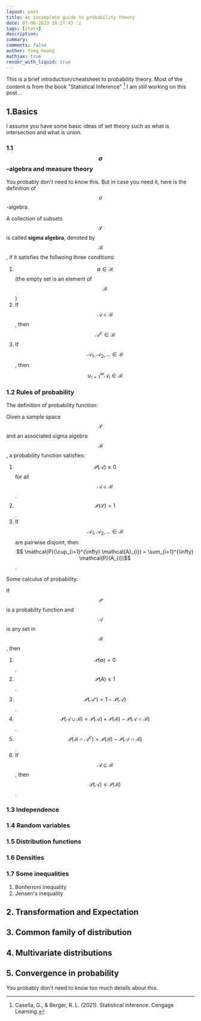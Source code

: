 ```yaml
---
layout: post
title: An incomplete guide to probability theory
date: 07-06-2023 16:27:43 :z
tags: [stats]
description:
summary:
comments: false
author: Yong Huang
mathjax: true
render_with_liquid: true
---
```


This is a brief introduction/cheatsheet to probability theory. Most of the content is from the book "Statistical Inference" [^fn1] I am still working on this post...


## 1.Basics
I assume you have some basic ideas of set theory such as what is intersection and what is union.

### 1.1 $$\sigma$$-algebra and measure theory
You probably don't need to know this. But in case you need it, here is the definition of $$\sigma$$-algebra. 

A collection of subsets $$\mathcal{S}$$ is called **sigma algebra**, denoted by $$\mathcal{B}$$, if it satisfies the follwoing three conditions:


1.   $$\emptyset \in \mathcal{B}$$ (the empty set is an element of $$\mathcal{B}$$)
2.   If $$\mathcal{A} \in \mathcal{B}$$, then $$\mathcal{A}^{c} \in \mathcal{B}$$
3.   If $$\mathcal{A}_{1}, \mathcal{A}_{2},... \in \mathcal{B}$$, then $$\cup_{i=1}^{\infty} \mathcal{A}_{i} \in \mathcal{B}$$ 


### 1.2 Rules of probability

The definition of probability function:

Given a sample space $$\mathcal{S}$$ and an associated sigma algebra $$\mathcal{B}$$, a probability function satisfies:

1.   $$\mathcal{P}(\mathcal{A})  \geq 0$$ for all $$\mathcal{A} \in \mathcal{B}$$.
2.   $$\mathcal{P}(\mathcal{S}) = 1$$.
3.   If $$ \mathcal{A}_{1}, \mathcal{A}_{2}, ... \in \mathcal{B}$$ are pairwise disjoint, then $$ \mathcal{P}(\cup_{i=1}^{\infty} \mathcal{A}_{i}) = \sum_{i=1}^{\infty} \mathcal{P}(A_{i})$$.

Some calculus of probability:

If $$\mathcal{P}$$ is a probabilty function and $$\mathcal{A}$$ is any set in $$\mathcal{B}$$, then

1.  $$ \mathcal{P}(\emptyset) = 0$$.
2.  $$ \mathcal{P}(A) \leq 1$$.
3.  $$ \mathcal{P}(\mathcal{A^{c}}) = 1 - \mathcal{P}(\mathcal{A})$$.
4.  $$ \mathcal{P} (\mathcal{A} \cup \mathcal{B}) = \mathcal{P}(\mathcal{A}) + \mathcal{P}(\mathcal{B}) - \mathcal{P} (\mathcal{A} \cap \mathcal{B})$$.
5.  $$ \mathcal{P} (\mathcal{B} \cap \mathcal{A}^{c}) = \mathcal{P}(\mathcal{B}) - \mathcal{P} (\mathcal{A} \cap \mathcal{B}) $$. 
6.  If $$\mathcal{A} \subseteq \mathcal{B}$$, then $$\mathcal{P}(\mathcal{A}) \leq \mathcal{P}(\mathcal{B})$$.


### 1.3 Independence


### 1.4 Random variables

### 1.5 Distribution functions

### 1.6 Densities

### 1.7 Some inequalities

1. Bonferroni inequality
2. Jensen's inequality

## 2. Transformation and Expectation

## 3. Common family of distribution

## 4. Multivariate distributions

## 5. Convergence in probability
You probably don't need to know too much details about this.

[^fn1]: Casella, G., & Berger, R. L. (2021). Statistical inference. Cengage Learning.
